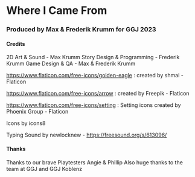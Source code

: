 # Where I Came From
### Produced by Max & Frederik Krumm for GGJ 2023

#### Credits
2D Art & Sound - Max Krumm
Story Design & Programming - Frederik Krumm
Game Design & QA - Max & Frederik Krumm

https://www.flaticon.com/free-icons/golden-eagle : created by shmai - Flaticon

https://www.flaticon.com/free-icons/arrow : created by Freepik - Flaticon

https://www.flaticon.com/free-icons/setting : Setting icons created by Phoenix Group - Flaticon

Icons by icons8

Typing Sound by newlocknew - https://freesound.org/s/613096/


#### Thanks
Thanks to our brave Playtesters Angie & Phillip
Also huge thanks to the team at GGJ and GGJ Koblenz